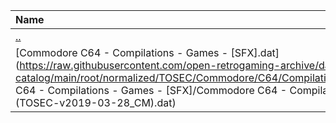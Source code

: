 |Name|Size|
|:---|---:|
|[..](../index.html)|DIR|
|[Commodore C64 - Compilations - Games - [SFX].dat](https://raw.githubusercontent.com/open-retrogaming-archive/dat-catalog/main/root/normalized/TOSEC/Commodore/C64/Compilations/Games/[SFX]/Commodore C64 - Compilations - Games - [SFX]/Commodore C64 - Compilations - Games - [SFX] (TOSEC-v2019-03-28_CM).dat)|19674|
